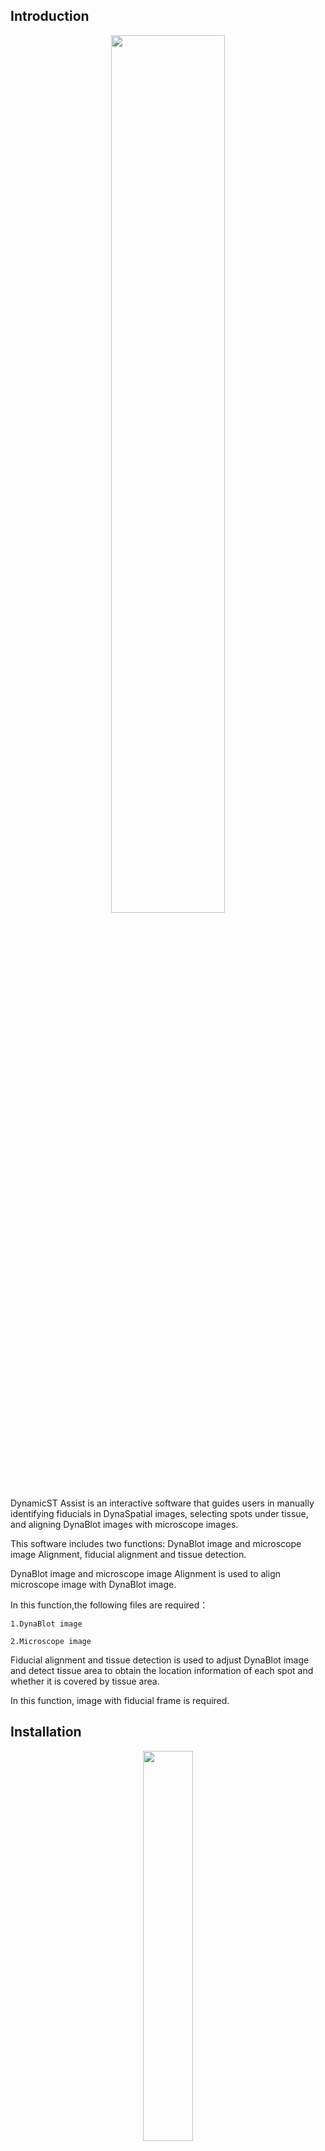 Introduction
---


  <div align=center><img src='./images/exe.png' width =60%, height=60%></div>
  DynamicST Assist is an interactive software that guides users in manually identifying fiducials in DynaSpatial images, selecting spots under tissue, and aligning DynaBlot images with microscope images. 

  This software includes two functions: DynaBlot image and microscope image Alignment, fiducial alignment and tissue detection.

  DynaBlot image and microscope image Alignment is used to align microscope image with DynaBlot image.

  In this function,the following files are required：

    1.DynaBlot image

    2.Microscope image

  Fiducial alignment and tissue detection is used to adjust DynaBlot image and detect tissue area to obtain the location information of each spot and whether it is covered by tissue area.

  In this function, image with fiducial frame is required.

Installation
---

<div align=center><img src='./images/setup.png' width =40%, height=40%></div>

Double click the exe shown in figure to start the installation.


Usage
---

  The operation of DynamicST Assist consists of three parts, start software, DynaBlot image and microscope image alignment and fiducial alignment and issue detection.

  Current step and completed steps will be displayed in STEPS. And currently available operations will be displayed in tools.

  During the operation, you can  zoom the image by scroll the mouse wheel to, or drag the image by pressing the right mouse button.

**1.Start software**:

In this part, you have two choices.The operation process is as follows:

  (1)If you only have DynaBlot image, you need to click button “DYNABLOT IMAGE - MICROSCOPE IMAGE ALIGNMENT” and software will skip DynaBlot image and microscope image alignment. In this part, you can adjust DynaBlot image and detect tissue area.

  (2)If you have DynaBlot image and microscope image of the same tissue and need to align the two image, you need to click button“FIDUCIAL ALIGNMENT AND TISSUE DETECTION” and software will skip DynaBlot image and microscope image alignment. In this part, you can align DynaBlot image and microscope image. After alignment, you need to continue to fiducial alignment and issue detection.

  <div align=center><img src='./images/start.png' width =60%, height=60%></div>


**2.DynaBlot image-microscope image alignment**:

In this part, you can align DynaBlot image and microscope image. 

(1)Operation process:

  1)Load images

    A.Click button “LOADIMAGE” on the left to load DynaBlot image, the DynaBlot image will be flipped horizontally.
  
    B.Click button “LOADIMAGE” on the right to load microscope image.
  
    C.Click button “REPLACEIMAGE” on the top of “TOOLS” to replace DynaBlot image, the DynaBlot image will be flipped horizontally.
  
    D.Click button “REPLACEIMAGE” on the bottom of “TOOLS” to replace microscope image.
  
    E.Click button ”NEXT” to Alignment image step.

  <div align=center><img src='./images/LoadAlignmentImages.png' width =60%, height=60%></div>
  
  
  2)Alignment image

     A.Pin landmarks on the images by clicking the mouse.
  
    B.Click button “ALIGNMENTIMAGE” to alignment microscope according to landmarks.
  
    C.Click button ”NEXT” to Auto refine step.
    
  <div align=center><img src='./images/AlignmentImages.png' width =60%, height=60%></div>
  
  
  3)Auto refine

    A.Adjust the Slider “Traqnsparency” to visual inspect the result of alignment.
      
    B.Click button “AUTO-REFINE” to automatically fine tune the result of alignment.
      
    C.If the fine-tuning result is unsatisfactory, you can click it several times until the result is satisfactory.
      
    D.Click button ”NEXT” to Expose alignment result step.

  <div align=center><img src='./images/Auto-Refine.png' width =60%, height=60%></div>
  
  
  4)Expose alignment result

    A.Click button ”CONTINUE TO MANUAL FIDUCIAL ALIGNMENT” to skip manual alignment of DynaBlot image with fiducial frame.
  
    B.In this step, microscope image after alignment will be saved to the path of the microscope image and named as “microscope image name_tissue_image.tif”.

  <div align=center><img src='./images/ExposeAlignment.png' width =60%, height=60%></div>

(2)Output
  
  The output of this step is the image of the microscope image after alignbment. 
    
  The image will be named as “microscope image name_tissue_image.tif” and saved to the path of the microscope image.

<div align=center><img src='./images/AlignmentResult.png' width =60%, height=60%></div>
  

**3.Manual alignment of DynaBlot image with fiducial frame**:

In this part, you can adjust DynaBlot image and detect tissue area.

(1)Operation process:

  1)Load image

    A.Click button “LOADIMAGE” to load image with fiducial frame.
  
    B.Click button “REPLACEIMAGE” on the “TOOLS” to replace image.
  
    C.Choose chip type in combobox.
  
    D.Click button ”NEXT” to Select points step.

  <div align=center><img src='./images/LoadFiducialImage.png' width =60%, height=60%></div>
  

  2)Select points

    A.Select the points by clicking the mouse, in the order shown in the figure.
  
    B.Clean up the records of the selected points by clicking button “CLEANPOINTS”.
  
    C.Click button ”NEXT” to Adjust image step.

  <div align=center><img src='./images/SelectPoints.png' width =60%, height=60%></div>
  

  3)Adjust image

    A.If the coordinates of the points are not accurate, you can select the point to be tuned, and then fine tune the coordinate of this point in the x and y directions in the spinbox.
  
    B.Click button “ADJUSTIMAGE” to adjust DynaBlot image.
  
    C.The spots corresponding to the DynaBlot image will be displayed on the image.
  
    D.In tihs step, if you have aligned DynaBlot image and microscope image, the microscope image will be adjusted in the same way as DynaBlot image and replace “microscope image name_tissue_image.tif”.
  
    E.Click button ”NEXT” to Detect tissue area step.
  
  <div align=center><img src='./images/AdjustImage.png' width =60%, height=60%></div>

      
  4)Detect tissue area

    A.If you have aligned DynaBlot image and microscope image, select image for tissue area detection, microscope image or DynaBlot image can be selected.
  
    B.Modify Sensitive slider to set parameter of tissue area detection algorithm.
  
    C.Choose image channel of tissue area detection algorithm.
  
    D.Click button “TISSUEDETECTION” to automatically detect tissue area.
  
    E.Modify Transparency slider can modify the transparency of spots.
  
    F.If the result of automatic detection is not accurate, you can fine tune the tissue area through the brush function.
  
      a.Select “SelectSpot” to add spots covered by tissue to the image.
    
      b.Select “DeleteSpot” to delete spots covered by tissue to the image.
    
      c.Modify Width slider to modify width of brush.
    
    G.Click button ”NEXT” to Expose json step.

  <div align=center><img src='./images/ChooseTissueDetectionImage.png' width =40%, height=40%></div>

  <div align=center><img src='./images/TissueDetection.png' width =60%, height=60%></div>
    

  5)Expose json

    A.Click button “EXPOSEJSON” to expose adjusted image and json file.
  
    B.The json file willed be named “Image name_alignment.json”。
  
    C.The adjusted image will be saved in the same path of json file.If you have aligned DynaBlot image and microscope image, the adjusted DynaBlot image will be named “DynaBlot image name_dynaimage.tif”, else the adjusted image will be named “Image name_tissue_image.tif”.

  <div align=center><img src='./images/ExposeAdjustResult.png' width =60%, height=60%></div>

(2)Output:

  The json file willed be named “Image name_alignment.json” and saved in path selected.
    
  The adjusted image will be saved in the same path of json file.
    
  If you have aligned DynaBlot image and microscope image, the adjusted DynaBlot image will be named “DynaBlot image name_dynaimage.tif”.

<div align=center><img src='./images/AdjustResult1.png' width =60%, height=60%></div>
    
  Else the adjusted image will be named “Image name_tissue_image.tif”.

<div align=center><img src='./images/AdjustResult2.png' width =60%, height=60%></div>






